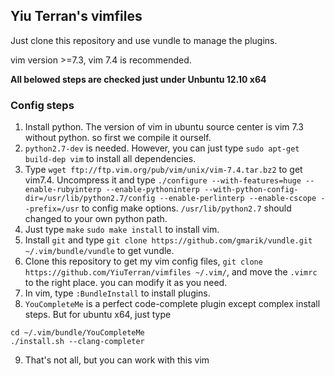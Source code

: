 ## Yiu Terran's vimfiles


Just clone this repository and use vundle to manage the plugins.

vim version >=7.3, vim 7.4 is recommended.

__All belowed steps are checked just under Unbuntu 12.10 x64__

### Config steps
1. Install python. The version of vim in ubuntu source center is vim 7.3 without python. so first we compile it ourself.
2. `python2.7-dev` is needed. However, you can just type `sudo apt-get build-dep vim` to install all dependencies.
3. Type `wget ftp://ftp.vim.org/pub/vim/unix/vim-7.4.tar.bz2` to get vim7.4. Uncompress it and type ` ./configure --with-features=huge --enable-rubyinterp --enable-pythoninterp --with-python-config-dir=/usr/lib/python2.7/config --enable-perlinterp --enable-cscope --prefix=/usr ` to config make options. `/usr/lib/python2.7` should changed to your own python path.
4. Just type `make` `sudo make install` to install vim.
5. Install `git` and type `git clone https://github.com/gmarik/vundle.git ~/.vim/bundle/vundle` to get vundle.
6. Clone this repository to get my vim config files, `git clone https://github.com/YiuTerran/vimfiles ~/.vim/`, and move the `.vimrc` to the right place. you can modify it as you need.
7. In vim, type `:BundleInstall` to install plugins.
8. `YouCompleteMe` is a perfect code-complete plugin except complex install steps. But for ubuntu x64, just type
```
cd ~/.vim/bundle/YouCompleteMe
./install.sh --clang-completer
```
9. That's not all, but you can work with this vim

